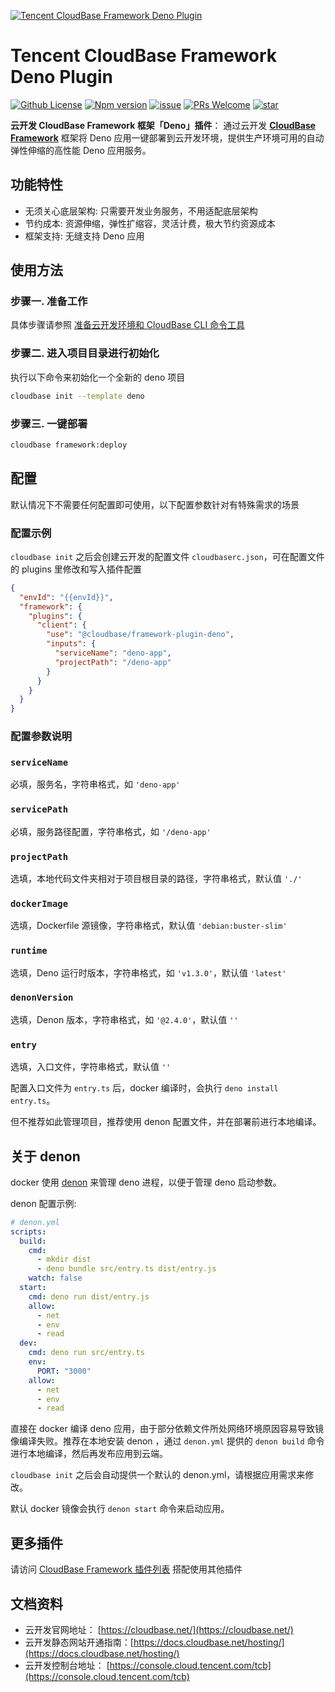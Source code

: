 <a href="https://github.com/TencentCloudBase/cloudbase-framework/tree/master/packages/framework-plugin-deno">![Tencent CloudBase Framework Deno Plugin](https://main.qcloudimg.com/raw/70429911e53a56366c39e11f5596e790.jpg)</a>

# Tencent CloudBase Framework Deno Plugin

[![Github License](https://img.shields.io/github/license/TencentCloudBase/cloudbase-framework)](LICENSE)
[![Npm version](https://img.shields.io/npm/v/@cloudbase/framework-plugin-function)](https://www.npmjs.com/package/@cloudbase/framework-plugin-function)
[![issue](https://img.shields.io/github/issues/TencentCloudBase/cloudbase-framework)](https://github.com/TencentCloudBase/cloudbase-framework/issues)
[![PRs Welcome](https://img.shields.io/badge/PRs-welcome-brightgreen.svg)](https://github.com/TencentCloudBase/cloudbase-framework/pulls)
[![star](https://img.shields.io/github/stars/TencentCloudBase/cloudbase-framework?style=social)](https://github.com/TencentCloudBase/cloudbase-framework)

**云开发 CloudBase Framework 框架「Deno」插件**： 通过云开发 **[CloudBase Framework](https://github.com/TencentCloudBase/cloudbase-framework)** 框架将 Deno 应用一键部署到云开发环境，提供生产环境可用的自动弹性伸缩的高性能 Deno 应用服务。

## 功能特性

- 无须关心底层架构: 只需要开发业务服务，不用适配底层架构
- 节约成本: 资源伸缩，弹性扩缩容，灵活计费，极大节约资源成本
- 框架支持: 无缝支持 Deno 应用

## 使用方法

### 步骤一. 准备工作

具体步骤请参照 [准备云开发环境和 CloudBase CLI 命令工具](../../CLI_GUIDE.md)

### 步骤二. 进入项目目录进行初始化

执行以下命令来初始化一个全新的 deno 项目

```bash
cloudbase init --template deno
```

### 步骤三. 一键部署

```bash
cloudbase framework:deploy
```

## 配置

默认情况下不需要任何配置即可使用，以下配置参数针对有特殊需求的场景

### 配置示例

`cloudbase init` 之后会创建云开发的配置文件 `cloudbaserc.json`，可在配置文件的 plugins 里修改和写入插件配置

```json
{
  "envId": "{{envId}}",
  "framework": {
    "plugins": {
      "client": {
        "use": "@cloudbase/framework-plugin-deno",
        "inputs": {
          "serviceName": "deno-app",
          "projectPath": "/deno-app"
        }
      }
    }
  }
}
```

### 配置参数说明

### `serviceName`

必填，服务名，字符串格式，如 `'deno-app'`

### `servicePath`

必填，服务路径配置，字符串格式，如 `'/deno-app'`

### `projectPath`

选填，本地代码文件夹相对于项目根目录的路径，字符串格式，默认值 `'./'`

### `dockerImage`

选填，Dockerfile 源镜像，字符串格式，默认值 `'debian:buster-slim'`

### `runtime`

选填，Deno 运行时版本，字符串格式，如 `'v1.3.0'`，默认值 `'latest'`

### `denonVersion`

选填，Denon 版本，字符串格式，如 `'@2.4.0'`，默认值 `''`

### `entry`

选填，入口文件，字符串格式，默认值 `''`

配置入口文件为 `entry.ts` 后，docker 编译时，会执行 `deno install entry.ts`。

但不推荐如此管理项目，推荐使用 denon 配置文件，并在部署前进行本地编译。

## 关于 denon

docker 使用 [denon](https://github.com/denosaurs/denon) 来管理 deno 进程，以便于管理 deno 启动参数。

denon 配置示例:

```yml
# denon.yml
scripts:
  build:
    cmd:
      - mkdir dist
      - deno bundle src/entry.ts dist/entry.js
    watch: false
  start:
    cmd: deno run dist/entry.js
    allow:
      - net
      - env
      - read
  dev:
    cmd: deno run src/entry.ts
    env:
      PORT: "3000"
    allow:
      - net
      - env
      - read
```

直接在 docker 编译 deno 应用，由于部分依赖文件所处网络环境原因容易导致镜像编译失败。推荐在本地安装 denon ，通过 `denon.yml` 提供的 `denon build` 命令进行本地编译，然后再发布应用到云端。

`cloudbase init` 之后会自动提供一个默认的 denon.yml，请根据应用需求来修改。

默认 docker 镜像会执行 `denon start` 命令来启动应用。

## 更多插件

请访问 [CloudBase Framework 插件列表](https://github.com/TencentCloudBase/cloudbase-framework#%E7%9B%AE%E5%89%8D%E6%94%AF%E6%8C%81%E7%9A%84%E6%8F%92%E4%BB%B6%E5%88%97%E8%A1%A8) 搭配使用其他插件

## 文档资料

- 云开发官网地址： [https://cloudbase.net/](https://cloudbase.net/)
- 云开发静态网站开通指南：[https://docs.cloudbase.net/hosting/](https://docs.cloudbase.net/hosting/)
- 云开发控制台地址： [https://console.cloud.tencent.com/tcb](https://console.cloud.tencent.com/tcb)
